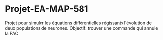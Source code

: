 # Projet-EA-MAP-581
Projet pour simuler les équations différentielles régissants l'évolution de deux populations de neurones.
Objectif: trouver une commande qui annule la PAC
